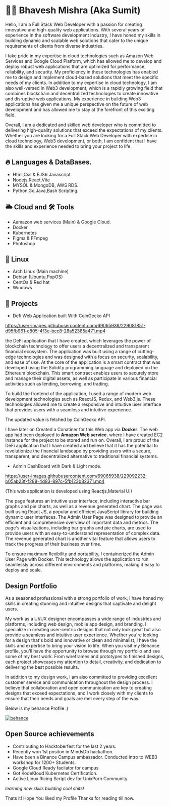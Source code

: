 
# 🙋‍♂️ Bhavesh Mishra (Aka Sumit)

Hello, I am a Full Stack Web Developer with a passion for creating innovative and high-quality web applications. With several years of experience in the software development industry, I have honed my skills in building dynamic and scalable web solutions that cater to the unique requirements of clients from diverse industries.

I take pride in my expertise in cloud technologies such as Amazon Web Services and Google Cloud Platform, which has allowed me to develop and deploy robust web applications that are optimized for performance, reliability, and security. My proficiency in these technologies has enabled me to design and implement cloud-based solutions that meet the specific needs of my clients.
In addition to my expertise in cloud technology, I am also well-versed in Web3 development, which is a rapidly growing field that combines blockchain and decentralized technologies to create innovative and disruptive web applications. My experience in building Web3 applications has given me a unique perspective on the future of web development and has allowed me to stay at the forefront of this exciting field.

Overall, I am a dedicated and skilled web developer who is committed to delivering high-quality solutions that exceed the expectations of my clients. Whether you are looking for a Full Stack Web Developer with expertise in cloud technology, Web3 development, or both, I am confident that I have the skills and experience needed to bring your project to life.



## 🔥 Languages & DataBases.

- Html,Css & EJS6 Javascript.
- Nodejs,React,Vite
- MYSOL & MongoDB, AWS RDS.
- Python,Go,Java,Bash Scripting.

## 🌥️ Cloud and 🛠 Tools

- Aamazon web services (Main) & Google Cloud.
- Docker 
- Kubernetes
- Figma & FFmpeg
- Photoshop 

## 🎰 Linux

- Arch Linux (Main machine)
- Debian (Ubuntu,PopOS)
- CentOs & Red hat 
- Windows


## 🎯 Projects

* Defi Web Application built With CoinGecko API

https://user-images.githubusercontent.com/69065938/229081851-d95fb961-c805-4f3e-bcc8-28a52385a471.mp4


 the DeFi application that I have created, which leverages the power of blockchain technology to offer users a decentralized and transparent financial ecosystem. The application was built using a range of cutting-edge technologies and was designed with a focus on security, scalability, and ease of use.
 At the core of the application is a smart contract that was developed using the Solidity programming language and deployed on the Ethereum blockchain. This smart contract enables users to securely store and manage their digital assets, as well as participate in various financial activities such as lending, borrowing, and trading.

To build the frontend of the application, I used a range of modern web development technologies such as ReactJS, Redux, and Web3.js. These technologies allowed me to create a responsive and intuitive user interface that provides users with a seamless and intuitive experience.

  The updated value is fetched by CoinGecko API.
  
  I have later on Created a Conatiner for this Web app  via <strong>Docker</strong>.
  The web app had been deployed to <strong>Amazon Web service</strong>. where I have created </strong>EC2 Instance</strong> for the project to be stored and run on.
  Overall, I am proud of the DeFi application that I have created and believe that it has the potential to revolutionize the financial landscape by providing users with a secure, transparent, and decentralized alternative to traditional financial systems.
  
  * Admin DashBoard wtih Dark & Light mode.

https://user-images.githubusercontent.com/69065938/229092232-b05ab23f-f288-4d83-897c-5fb123b82371.mp4


(This web application is developed using Reactjs,Material UI)

The page features an intuitive user interface, including interactive bar graphs and pie charts, as well as a revenue generated chart. The page was built using React JS, a popular and efficient JavaScript library for building dynamic user interfaces.
The Admin User Page was designed to provide an efficient and comprehensive overview of important data and metrics. The page's visualizations, including bar graphs and pie charts, are used to provide users with an easy-to-understand representation of complex data. The revenue generated chart is another vital feature that allows users to track the progress of their business over time.

To ensure maximum flexibility and portability, I containerized the Admin User Page with Docker. This technology allows the application to run seamlessly across different environments and platforms, making it easy to deploy and scale.

## Design Portfolio 

As a seasoned professional with a strong portfolio of work, I have honed my skills in creating stunning and intuitive designs that captivate and delight users.

My work as a UI/UX designer encompasses a wide range of industries and platforms, including web design, mobile app design, and branding. I specialize in creating user-centric designs that not only look great but also provide a seamless and intuitive user experience. Whether you're looking for a design that's bold and innovative or clean and minimalist, I have the skills and expertise to bring your vision to life.
When you visit my Behance profile, you'll have the opportunity to browse through my portfolio and see some of my best work. From wireframes and prototypes to finished designs, each project showcases my attention to detail, creativity, and dedication to delivering the best possible results.

In addition to my design work, I am also committed to providing excellent customer service and communication throughout the design process. I believe that collaboration and open communication are key to creating designs that exceed expectations, and I work closely with my clients to ensure that their needs and goals are met every step of the way.

Below is my behance Profile :)

[![behance](https://aleen42.github.io/badges/src/behance.svg)](https://www.behance.net/BhaveshMishra76)


## Open Source achievements
 
 * Contributing to Hacktoberfest for the last 2 years.
 * Recently won 1st positon in MindsDb hackathon.
 * Have been a Binance Campus ambassador. Conducted intro to WEB3 workshop for 1200+ Students.
 * Google Cloud Ready facilator for campus
 * Got KodeKloud Kubernetes Certification.
 * Active Linux Ricing Script dev for UnixPorn Community.
 
 <em> learning new skills building cool shits! </em>
 
 Thats it! Hope You liked my Profile Thanks for reading till now.
 




  

